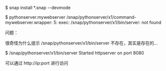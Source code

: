 
$ snap install *.snap  --devmode

$ pythonserver.mywebserver
/snap/pythonserver/x1/command-mywebserver.wrapper: 5: exec: /snap/pythonserver/x1/bin/server: not found

问题：

很奇怪为什么提示 /snap/pythonserver/x1/bin/server  不存在，其实是存在的...


$ /snap/pythonserver/x1/bin/server
Started httpserver on port  8080

可以通过 http://ip:port 进行访问

